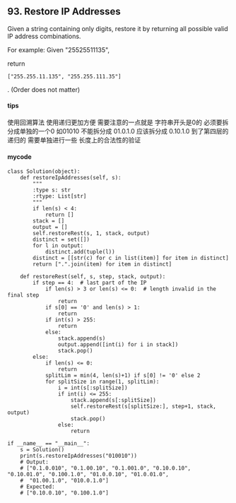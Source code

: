 ## 93. Restore IP Addresses

Given a string containing only digits, restore it by returning all possible valid IP address combinations.

For example:
Given "25525511135",

return 
```
["255.255.11.135", "255.255.111.35"]
```
. (Order does not matter)

#### tips
使用回溯算法 使用递归更加方便 
需要注意的一点就是 字符串开头是0的 必须要拆分成单独的一个0
如01010 不能拆分成 01.0.1.0 应该拆分成 0.10.1.0  到了第四层的递归的 需要单独进行一些 长度上的合法性的验证

#### mycode

```
class Solution(object):
    def restoreIpAddresses(self, s):
        """
        :type s: str
        :rtype: List[str]
        """
        if len(s) < 4:
            return []
        stack = []
        output = []
        self.restoreRest(s, 1, stack, output)
        distinct = set([])
        for l in output:
            distinct.add(tuple(l))
        distinct = [[str(c) for c in list(item)] for item in distinct]
        return [".".join(item) for item in distinct]

    def restoreRest(self, s, step, stack, output):
        if step == 4:  # last part of the IP
            if len(s) > 3 or len(s) <= 0:  # length invalid in the final step
                return
            if s[0] == '0' and len(s) > 1:
                return
            if int(s) > 255:
                return
            else:
                stack.append(s)
                output.append([int(i) for i in stack])
                stack.pop()
        else:
            if len(s) <= 0:
                return
            splitLim = min(4, len(s)+1) if s[0] != '0' else 2
            for splitSize in range(1, splitLim):
                i = int(s[:splitSize])
                if int(i) <= 255:
                    stack.append(s[:splitSize])
                    self.restoreRest(s[splitSize:], step+1, stack, output)
                    stack.pop()
                else:
                    return

if __name__ == "__main__":
    s = Solution()
    print(s.restoreIpAddresses("010010"))
    # Output:
    # ["0.1.0.010", "0.1.00.10", "0.1.001.0", "0.10.0.10", "0.10.01.0", "0.100.1.0", "01.0.0.10", "01.0.01.0",
    #  "01.00.1.0", "010.0.1.0"]
    # Expected:
    # ["0.10.0.10", "0.100.1.0"]
```


